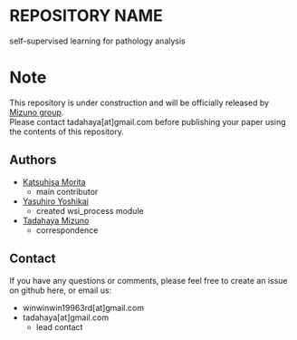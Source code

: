 # REPOSITORY NAME
self-supervised learning for pathology analysis

# Note
This repository is under construction and will be officially released by [Mizuno group](https://github.com/mizuno-group).  
Please contact tadahaya[at]gmail.com before publishing your paper using the contents of this repository.  

## Authors
- [Katsuhisa Morita](https://github.com/KatsuhisaMorita)  
    - main contributor  
- [Yasuhiro Yoshikai](https://github.com/YoshikaiY)  
    - created wsi_process module
- [Tadahaya Mizuno](https://github.com/tadahayamiz)  
    - correspondence  

## Contact
If you have any questions or comments, please feel free to create an issue on github here, or email us:  
- winwinwin19963rd[at]gmail.com
- tadahaya[at]gmail.com  
    - lead contact  